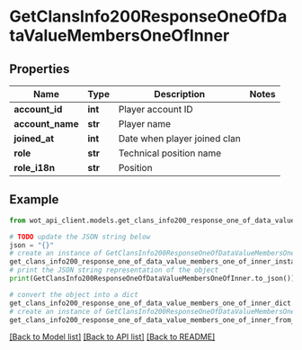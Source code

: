 # GetClansInfo200ResponseOneOfDataValueMembersOneOfInner


## Properties

Name | Type | Description | Notes
------------ | ------------- | ------------- | -------------
**account_id** | **int** | Player account ID | 
**account_name** | **str** | Player name | 
**joined_at** | **int** | Date when player joined clan | 
**role** | **str** | Technical position name | 
**role_i18n** | **str** | Position | 

## Example

```python
from wot_api_client.models.get_clans_info200_response_one_of_data_value_members_one_of_inner import GetClansInfo200ResponseOneOfDataValueMembersOneOfInner

# TODO update the JSON string below
json = "{}"
# create an instance of GetClansInfo200ResponseOneOfDataValueMembersOneOfInner from a JSON string
get_clans_info200_response_one_of_data_value_members_one_of_inner_instance = GetClansInfo200ResponseOneOfDataValueMembersOneOfInner.from_json(json)
# print the JSON string representation of the object
print(GetClansInfo200ResponseOneOfDataValueMembersOneOfInner.to_json())

# convert the object into a dict
get_clans_info200_response_one_of_data_value_members_one_of_inner_dict = get_clans_info200_response_one_of_data_value_members_one_of_inner_instance.to_dict()
# create an instance of GetClansInfo200ResponseOneOfDataValueMembersOneOfInner from a dict
get_clans_info200_response_one_of_data_value_members_one_of_inner_from_dict = GetClansInfo200ResponseOneOfDataValueMembersOneOfInner.from_dict(get_clans_info200_response_one_of_data_value_members_one_of_inner_dict)
```
[[Back to Model list]](../README.md#documentation-for-models) [[Back to API list]](../README.md#documentation-for-api-endpoints) [[Back to README]](../README.md)


